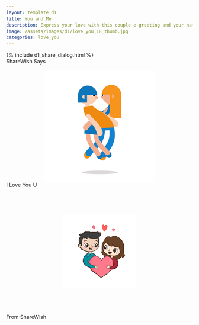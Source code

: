 ```yaml
---
layout: template_d1
title: You and Me
description: Express your love with this couple e-greeting and your name
image: /assets/images/d1/love_you_18_thumb.jpg
categories: love_you
---
```

<body class="v-body" style="background-attachment: fixed;background-size: cover;">
  {% include d1_share_dialog.html %}
 <div class="top2 ball">
        <span class="sendername">ShareWish</span>
        <span> Says </span>
    </div>
    <br>
    <img src="/assets/images/d1/couple.gif" style="margin: 0 auto; text-align: center; display: flex;">
<div class="Viewer">
<div class="Mydiv" style="background-position:-70% 30%;"></div>
<div class="Mydiv A_1" style="background-position:-40% 70%;"></div>
<div class="Mydiv A_2" style="background-position:-45% -30%;"></div>
<div class="Mydiv A_3" style="background-position:-50% 50%;"></div>
<div class="Mydiv A_4" style="background-position:-50% 30%;"></div>

<div class="Mydiv" style="background-position:-40% 70%;"></div>
<div class="Mydiv A_4" style="background-position:35% -30%;"></div>
<div class="Mydiv A_3" style="background-position:80% 70%;"></div>
<div class="Mydiv A_2" style="background-position:75% 85%;"></div>

<div class="Mydiv" style="background-position:-40% 70%;"></div>
<div class="Mydiv A_5" style="background-position:35% -30%;"></div>
<div class="Mydiv A_6" style="background-position:80% 70%;"></div>
<div class="Mydiv A_7" style="background-position:75% 85%;"></div>
<div class="mid">
<span>I</span>
<span class="big">Love</span>
<span class="small fa fa-heart"></span>
<span class="big">You</span>
<span class="small u">U</span>
</div>
   
</div>
 <img src="/assets/images/d1/love_you_and_me.gif" style="margin: 5em auto;text-align: center; display: flex;">
    <div class="v-day-last">
        From <span class="sendername">ShareWish</span>
    </div>
       
</body>